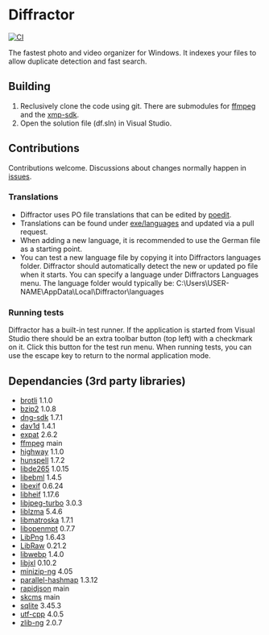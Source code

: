 # Diffractor
[![CI](https://github.com/diffractor/diffractor/actions/workflows/msbuild.yml/badge.svg)](https://github.com/diffractor/diffractor/actions/workflows/msbuild.yml)

The fastest photo and video organizer for Windows. It indexes your files to allow duplicate detection and fast search.

## Building
1. Reclusively clone the code using git. There are submodules for [ffmpeg](https://github.com/diffractor/FFmpeg) and the [xmp-sdk](https://github.com/diffractor/XMP-Toolkit-SDK). 
2. Open the solution file (df.sln) in Visual Studio.

## Contributions
Contributions welcome. Discussions about changes normally happen in [issues](https://github.com/diffractor/diffractor/issues).

### Translations
- Diffractor uses PO file translations that can be edited by [poedit](https://poedit.net/).
- Translations can be found under [exe/languages](https://github.com/diffractor/diffractor/tree/master/exe/languages) and updated via a pull request.
- When adding a new language, it is recommended to use the German file as a starting point.
- You can test a new language file by copying it into Diffractors languages folder. Diffractor should automatically detect the new or updated po file when it starts. You can specify a language under Diffractors Languages menu. The language folder would typically be: C:\Users\USER-NAME\AppData\Local\Diffractor\languages

### Running tests
Diffractor has a built-in test runner. If the application is started from Visual Studio there should be an extra toolbar button (top left) with a checkmark on it. Click this button for the test run menu. When running tests, you can use the escape key to return to the normal application mode.

## Dependancies (3rd party libraries)

- [brotli](https://github.com/google/brotli) 1.1.0 
- [bzip2](https://sourceware.org/bzip2/) 1.0.8
- [dng-sdk](https://helpx.adobe.com/camera-raw/digital-negative.html) 1.7.1
- [dav1d](https://code.videolan.org/videolan/dav1d) 1.4.1
- [expat](https://libexpat.github.io/) 2.6.2
- [ffmpeg](https://ffmpeg.org/) main
- [highway](https://github.com/google/highway) 1.1.0
- [hunspell](https://github.com/hunspell/hunspell) 1.7.2
- [libde265](https://github.com/strukturag/libde265) 1.0.15
- [libebml](https://github.com/Matroska-Org/libebml) 1.4.5
- [libexif](https://github.com/libexif/libexif) 0.6.24
- [libheif](https://github.com/strukturag/libheif) 1.17.6
- [libjpeg-turbo](https://github.com/libjpeg-turbo/libjpeg-turbo) 3.0.3
- [liblzma](https://github.com/tukaani-project/xz) 5.4.6
- [libmatroska](https://github.com/Matroska-Org/libmatroska) 1.7.1
- [libopenmpt](https://lib.openmpt.org) 0.7.7
- [LibPng](http://www.libpng.org/pub/png/libpng.html) 1.6.43
- [LibRaw](https://www.libraw.org) 0.21.2
- [libwebp](https://github.com/webmproject/libwebp) 1.4.0
- [libjxl](https://github.com/libjxl/libjxl) 0.10.2
- [minizip-ng](https://github.com/zlib-ng/minizip-ng) 4.05
- [parallel-hashmap](https://github.com/greg7mdp/parallel-hashmap) 1.3.12
- [rapidjson](https://github.com/Tencent/rapidjson) main
- [skcms](https://skia.googlesource.com/skcms) main
- [sqlite](https://www.sqlite.org/index.html) 3.45.3
- [utf-cpp](https://github.com/nemtrif/utfcpp) 4.0.5
- [zlib-ng](https://github.com/zlib-ng/zlib-ng) 2.0.7
